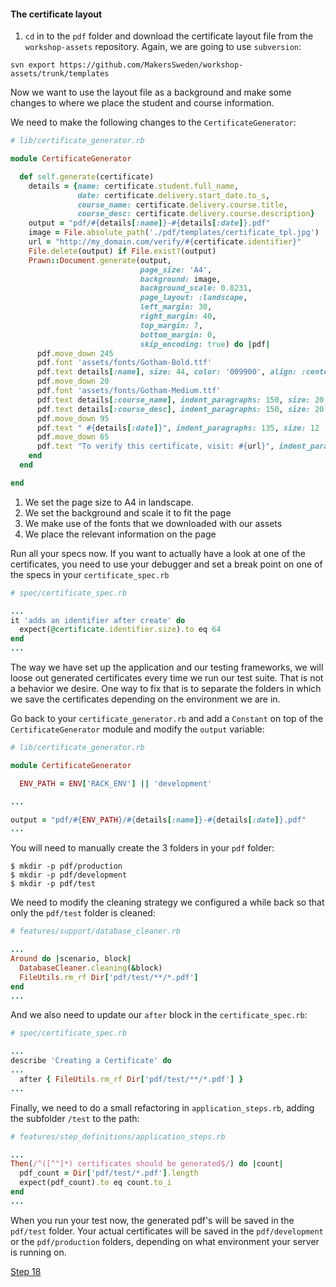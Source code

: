 #### The certificate layout

1. `cd` in to the `pdf` folder and download the certificate layout file from the `workshop-assets` repository.
Again, we are going to use `subversion`:

```shell
svn export https://github.com/MakersSweden/workshop-assets/trunk/templates
```

Now we want to use the layout file as a background and make some changes to where we place the student and course information.

We need to make the following changes to the `CertificateGenerator`:

```ruby
# lib/certificate_generator.rb

module CertificateGenerator

  def self.generate(certificate)
    details = {name: certificate.student.full_name,
               date: certificate.delivery.start_date.to_s,
               course_name: certificate.delivery.course.title,
               course_desc: certificate.delivery.course.description}
    output = "pdf/#{details[:name]}-#{details[:date]}.pdf"
    image = File.absolute_path('./pdf/templates/certificate_tpl.jpg')
    url = "http://my_domain.com/verify/#{certificate.identifier}"
    File.delete(output) if File.exist?(output)
    Prawn::Document.generate(output,
                             page_size: 'A4',
                             background: image,
                             background_scale: 0.8231,
                             page_layout: :landscape,
                             left_margin: 30,
                             right_margin: 40,
                             top_margin: 7,
                             bottom_margin: 0,
                             skip_encoding: true) do |pdf|
      pdf.move_down 245
      pdf.font 'assets/fonts/Gotham-Bold.ttf'
      pdf.text details[:name], size: 44, color: '009900', align: :center
      pdf.move_down 20
      pdf.font 'assets/fonts/Gotham-Medium.ttf'
      pdf.text details[:course_name], indent_paragraphs: 150, size: 20
      pdf.text details[:course_desc], indent_paragraphs: 150, size: 20
      pdf.move_down 95
      pdf.text " #{details[:date]}", indent_paragraphs: 135, size: 12
      pdf.move_down 65
      pdf.text "To verify this certificate, visit: #{url}", indent_paragraphs: 100, size: 8
    end
  end

end
```

1. We set the page size to A4 in landscape.
2. We set the background and scale it to fit the page
3. We make use of the fonts that we downloaded with our assets
4. We place the relevant information on the page

Run all your specs now. If you want to actually have a look at one of the certificates, you need to use your debugger and set a break point on one of the specs in your `certificate_spec.rb`

```ruby
# spec/certificate_spec.rb

...
it 'adds an identifier after create' do
  expect(@certificate.identifier.size).to eq 64
end
...
```

The way we have set up the application and our testing frameworks, we will loose out generated certificates every time we run our test suite. That is not a behavior we desire.
One way to fix that is to separate the folders in which we save the certificates depending on the environment we are in.

Go back to your `certificate_generator.rb` and add a `Constant` on top of the `CertificateGenerator` module and modify the `output` variable:

```ruby
# lib/certificate_generator.rb

module CertificateGenerator

  ENV_PATH = ENV['RACK_ENV'] || 'development'

...

output = "pdf/#{ENV_PATH}/#{details[:name]}-#{details[:date]}.pdf"
...
```

You will need to manually create the 3 folders in your `pdf` folder:

```shell
$ mkdir -p pdf/production
$ mkdir -p pdf/development
$ mkdir -p pdf/test
```

We need to modify the cleaning strategy we configured a while back so that only the `pdf/test` folder is cleaned:

```ruby
# features/support/database_cleaner.rb

...
Around do |scenario, block|
  DatabaseCleaner.cleaning(&block)
  FileUtils.rm_rf Dir['pdf/test/**/*.pdf']
end
...
```

And we also need to update our `after` block in the `certificate_spec.rb`:

```ruby
# spec/certificate_spec.rb

...
describe 'Creating a Certificate' do
...
  after { FileUtils.rm_rf Dir['pdf/test/**/*.pdf'] }
...
```

Finally, we need to do a small refactoring in `application_steps.rb`, adding the subfolder `/test` to the path:

```ruby
# features/step_definitions/application_steps.rb

...
Then(/^([^"]*) certificates should be generated$/) do |count|
  pdf_count = Dir['pdf/test/*.pdf'].length
  expect(pdf_count).to eq count.to_i
end
...
```

When you run your test now, the generated pdf's will be saved in the `pdf/test` folder. Your actual certificates will be saved in the `pdf/development` or the `pdf/production` folders, depending on what environment your server is running on.

[Step 18](step18.md)
